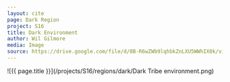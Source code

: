 ```yaml
---
layout: cite
page: Dark Region
project: S16
title: Dark Environment
author: Wil Gilmore
media: Image
source: https://drive.google.com/file/d/0B-R6wZWb9lqhbkZnLXU5WWhIX0k/view?usp=sharing
---
```

![{{ page.title }}](/projects/S16/regions/dark/Dark Tribe environment.png)
